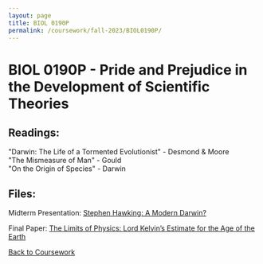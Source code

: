 ```yaml
---
layout: page
title: BIOL 0190P
permalink: /coursework/fall-2023/BIOL0190P/
---
```


# BIOL 0190P - Pride and Prejudice in the Development of Scientific Theories

## Readings:

"Darwin: The Life of a Tormented Evolutionist" - Desmond & Moore  
"The Mismeasure of Man" - Gould  
"On the Origin of Species" - Darwin

## Files:

Midterm Presentation: [Stephen Hawking: A Modern Darwin?](BIOL0190P-midterm-presentation.pdf)

Final Paper: [The Limits of Physics: Lord Kelvin’s Estimate for the Age of the Earth](BIOL0190P-final-paper.pdf)

[Back to Coursework](/coursework.md)
